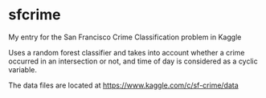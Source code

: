 # sfcrime
My entry for the San Francisco Crime Classification problem in Kaggle

Uses a random forest classifier and takes into account whether a crime occurred in an intersection or not, and time 
of day is considered as a cyclic variable.

The data files are located at https://www.kaggle.com/c/sf-crime/data
